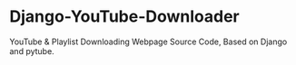 # Django-YouTube-Downloader
YouTube &amp; Playlist Downloading Webpage Source Code, Based on Django and pytube.
